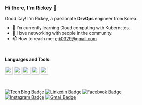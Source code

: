 ### Hi there, I'm Rickey 👋

Good Day! I'm Rickey, a passionate **DevOps** engineer from Korea.

- 🌱 I’m currently learning Cloud computing with Kubernetes.
- 👯 I love networking with people in the community.
- 📫 How to reach me: ejb0329@gmail.com
<br>

**Languages and Tools:**<br><br>
<img src="https://user-images.githubusercontent.com/61479654/94792993-c5d72380-0414-11eb-8ec4-819101e5f649.jpg"  width="25" height="25"> 
<img src="https://user-images.githubusercontent.com/61479654/94791921-4137d580-0413-11eb-9ead-4f2354224ffe.png"  width="25" height="25"> 
<img src="https://user-images.githubusercontent.com/61479654/94793022-ce2f5e80-0414-11eb-844d-e7067d57260b.jpg"  width="25" height="25"> 
<img src="https://user-images.githubusercontent.com/61479654/94792188-91af3300-0413-11eb-8ad5-c4a7098ac131.png"  width="25" height="25"> 
<img src="https://user-images.githubusercontent.com/61479654/94792219-9aa00480-0413-11eb-840c-7b2fbc7205c4.png"  width="25" height="25">

<br>

  [![Tech Blog Badge](http://img.shields.io/badge/-Tech%20blog-black?style=flat-square&logo=github&link=https://jbhs7014.tistory.com/)](https://jbhs7014.tistory.com/) [![Linkedin Badge](https://img.shields.io/badge/-LinkedIn-blue?style=flat-square&logo=Linkedin&logoColor=white&link=https://www.linkedin.com/in/jungbin-eom-9827931a4/)](https://www.linkedin.com/in/jungbin-eom-9827931a4/) [![Facebook Badge](https://img.shields.io/badge/facebook-1877f2?style=flat-square&logo=facebook&logoColor=white&link=https://www.facebook.com/profile.php?id=100004248822179)](https://www.facebook.com/profile.php?id=100004248822179) [![Instagram Badge](https://img.shields.io/badge/Instagram-e4405f?style=flat-square&logo=instagram&logoColor=white&link=https://www.instagram.com/eommm_jb_/)](https://www.instagram.com/eommm_jb_/) [![Gmail Badge](https://img.shields.io/badge/Gmail-d14836?style=flat-square&logo=Gmail&logoColor=white&link=mailto:ejb0329@gmail.com)](mailto:ejb0329@gmail.com)
